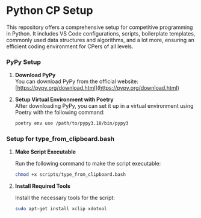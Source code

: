 # Python CP Setup

This repository offers a comprehensive setup for competitive programming in Python. It includes VS Code configurations, scripts, boilerplate templates, commonly used data structures and algorithms, and a lot more, ensuring an efficient coding environment for CPers of all levels.

### PyPy Setup

1. **Download PyPy**  
   You can download PyPy from the official website: [https://pypy.org/download.html](https://pypy.org/download.html)

2. **Setup Virtual Environment with Poetry**  
   After downloading PyPy, you can set it up in a virtual environment using Poetry with the following command:
   ```bash
   poetry env use /path/to/pypy3.10/bin/pypy3
   ```

### Setup for type_from_clipboard.bash

1. **Make Script Executable**

   Run the following command to make the script executable:

   ```bash
   chmod +x scripts/type_from_clipboard.bash
   ```

2. **Install Required Tools**

   Install the necessary tools for the script:

   ```bash
   sudo apt-get install xclip xdotool
   ```